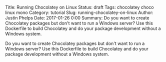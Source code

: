 Title: Running Chocolatey on Linux
Status: draft
Tags: chocolatey choco linux mono
Category: tutorial
Slug: running-chocolatey-on-linux
Author: Justin Phelps
Date: 2017-01-26 0:00
Summary: Do you want to create Chocolatey packages but don't want to run a Windows server? Use this Dockerfile to build Chocolatey and do your package development without a Windows system.

Do you want to create Chocolatey packages but don't want to run a Windows server? Use this Dockerfile to build Chocolatey and do your package development without a Windows system.
